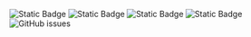 ![Static Badge](https://img.shields.io/badge/blacklists-60-000000) ![Static Badge](https://img.shields.io/badge/blacklisted-3057133-cc0000) ![Static Badge](https://img.shields.io/badge/whitelisted-2243-00CC00) ![Static Badge](https://img.shields.io/badge/streaming_blacklist-28107-000000) ![GitHub issues](https://img.shields.io/github/issues/fabriziosalmi/blacklists)
